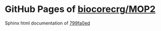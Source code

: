 GitHub Pages of [biocorecrg/MOP2](https://github.com/biocorecrg/MOP2.git)
===
Sphinx html documentation of [799fa0ed](https://github.com/biocorecrg/MOP2/tree/799fa0ed2c4d76a97bf1bd9383a76e502d8646d4)
